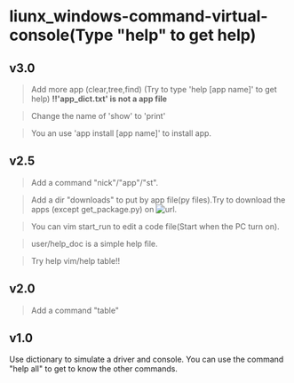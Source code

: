 # liunx_windows-command-virtual-console(Type "help" to get help)

## v3.0

> Add more app (clear,tree,find) (Try to type 'help \[app name\]' to get help)     **!!'app_dict.txt' is not a app file**

> Change the name of 'show' to 'print'

> You an use 'app install \[app name\]' to install app.


## v2.5

> Add a command "nick"/"app"/"st".

> Add a dir "downloads" to put by app file(py files).Try to download the apps (except get_package.py) on ![url](https://github.com/wzm-2007/liunx_windows-command-virtual-console/tree/main/downloads).

> You can vim start_run to edit a code file(Start when the PC turn on).

> user/help_doc is a simple help file.

>Try help vim/help table!!

## v2.0

> Add a command "table"

## v1.0

Use dictionary to simulate a driver and console.
You can use the command "help all" to get to know the other commands.
